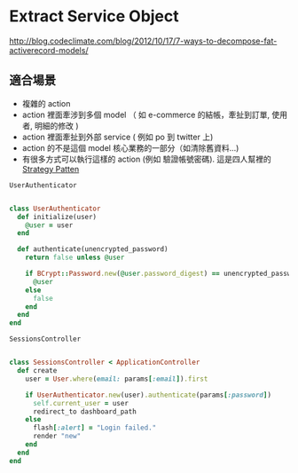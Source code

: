 # Extract Service Object

<http://blog.codeclimate.com/blog/2012/10/17/7-ways-to-decompose-fat-activerecord-models/>

## 適合場景

* 複雜的 action
* action 裡面牽涉到多個 model （ 如 e-commerce 的結帳，牽扯到訂單, 使用者, 明細的修改 ) 
* action 裡面牽扯到外部 service ( 例如 po 到 twitter 上)
* action 的不是這個 model 核心業務的一部分（如清除舊資料...)
* 有很多方式可以執行這樣的 action (例如 驗證帳號密碼). 這是四人幫裡的 [Strategy Patten](http://en.wikipedia.org/wiki/Strategy_pattern)

`UserAuthenticator`

``` ruby 

class UserAuthenticator
  def initialize(user)
    @user = user
  end

  def authenticate(unencrypted_password)
    return false unless @user

    if BCrypt::Password.new(@user.password_digest) == unencrypted_password
      @user
    else
      false
    end
  end
end

```

`SessionsController`


``` ruby 

class SessionsController < ApplicationController
  def create
    user = User.where(email: params[:email]).first

    if UserAuthenticator.new(user).authenticate(params[:password])
      self.current_user = user
      redirect_to dashboard_path
    else
      flash[:alert] = "Login failed."
      render "new"
    end
  end
end

```